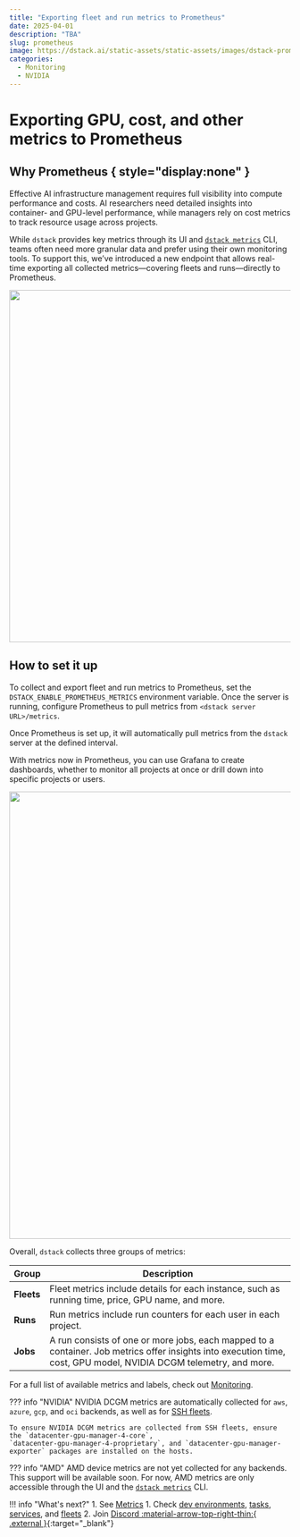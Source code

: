 ```yaml
---
title: "Exporting fleet and run metrics to Prometheus"
date: 2025-04-01
description: "TBA"
slug: prometheus
image: https://dstack.ai/static-assets/static-assets/images/dstack-prometheus-v3.png
categories:
  - Monitoring
  - NVIDIA
---
```


# Exporting GPU, cost, and other metrics to Prometheus

## Why Prometheus { style="display:none" }

Effective AI infrastructure management requires full visibility into compute performance and costs. AI researchers need
detailed insights into container- and GPU-level performance, while managers rely on cost metrics to track resource usage
across projects.

While `dstack` provides key metrics through its UI and [`dstack metrics`](dstack-metrics.md) CLI, teams often need more granular data and prefer
using their own monitoring tools. To support this, we’ve introduced a new endpoint that allows real-time exporting all collected
metrics—covering fleets and runs—directly to Prometheus.

<img src="https://dstack.ai/static-assets/static-assets/images/dstack-prometheus-v3.png" width="630"/>

<!-- more -->

## How to set it up

To collect and export fleet and run metrics to Prometheus, set the
`DSTACK_ENABLE_PROMETHEUS_METRICS` environment variable. Once the server is running, configure Prometheus to pull
metrics from `<dstack server URL>/metrics`.

Once Prometheus is set up, it will automatically pull metrics from the `dstack` server at the defined interval.

With metrics now in Prometheus, you can use Grafana to create dashboards, whether to monitor all projects at once or
drill down into specific projects or users.

<img src="https://dstack.ai/static-assets/static-assets/images/dstack-prometheus-grafana-dark.png" width="800"/>

Overall, `dstack` collects three groups of metrics:

| Group      | Description                                                                                                                                                       |
|------------|-------------------------------------------------------------------------------------------------------------------------------------------------------------------|
| **Fleets** | Fleet metrics include details for each instance, such as running time, price, GPU name, and more.                                                                 |
| **Runs**   | Run metrics include run counters for each user in each project.                                                                                                   |
| **Jobs**   | A run consists of one or more jobs, each mapped to a container. Job metrics offer insights into execution time, cost, GPU model, NVIDIA DCGM telemetry, and more. |

For a full list of available metrics and labels, check out [Monitoring](../../docs/guides/monitoring.md).

??? info "NVIDIA"
    NVIDIA DCGM metrics are automatically collected for `aws`, `azure`, `gcp`, and `oci` backends,
    as well as for [SSH fleets](../../docs/concepts/fleets.md#ssh).

    To ensure NVIDIA DCGM metrics are collected from SSH fleets, ensure the `datacenter-gpu-manager-4-core`,
    `datacenter-gpu-manager-4-proprietary`, and `datacenter-gpu-manager-exporter` packages are installed on the hosts.

??? info "AMD"
    AMD device metrics are not yet collected for any backends. This support will be available soon. For now, AMD metrics are
    only accessible through the UI and the [`dstack metrics`](dstack-metrics.md) CLI.

!!! info "What's next?"
    1. See [Metrics](../../docs/guides/monitoring.md)
    1. Check [dev environments](../../docs/concepts/dev-environments.md),
       [tasks](../../docs/concepts/tasks.md), [services](../../docs/concepts/services.md),
       and [fleets](../../docs/concepts/fleets.md)
    2. Join [Discord :material-arrow-top-right-thin:{ .external }](https://discord.gg/u8SmfwPpMd){:target="_blank"}

